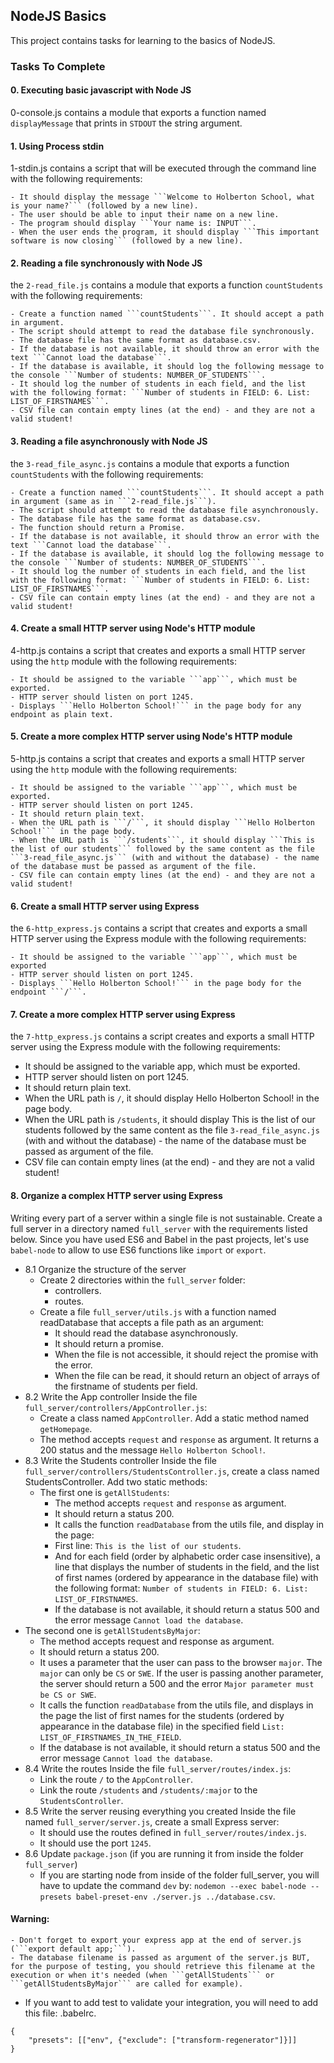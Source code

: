 ## NodeJS Basics
This project contains tasks for learning to the basics of NodeJS.

### Tasks To Complete

#### 0. Executing basic javascript with Node JS
0-console.js contains a module that exports a function named ```displayMessage``` that prints in ```STDOUT``` the string argument.

#### 1. Using Process stdin
1-stdin.js contains a script that will be executed through the command line with the following requirements:

    - It should display the message ```Welcome to Holberton School, what is your name?``` (followed by a new line).
    - The user should be able to input their name on a new line.
    - The program should display ```Your name is: INPUT```.
    - When the user ends the program, it should display ```This important software is now closing``` (followed by a new line).

#### 2. Reading a file synchronously with Node JS
the ```2-read_file.js``` contains a module that exports a function ```countStudents``` with the following requirements:

    - Create a function named ```countStudents```. It should accept a path in argument.
    - The script should attempt to read the database file synchronously.
    - The database file has the same format as database.csv.
    - If the database is not available, it should throw an error with the text ```Cannot load the database```.
    - If the database is available, it should log the following message to the console ```Number of students: NUMBER_OF_STUDENTS```.
    - It should log the number of students in each field, and the list with the following format: ```Number of students in FIELD: 6. List: LIST_OF_FIRSTNAMES```.
    - CSV file can contain empty lines (at the end) - and they are not a valid student!

#### 3. Reading a file asynchronously with Node JS
the ```3-read_file_async.js``` contains a module that exports a function ```countStudents``` with the following requirements:

    - Create a function named ```countStudents```. It should accept a path in argument (same as in ```2-read_file.js```).
    - The script should attempt to read the database file asynchronously.
    - The database file has the same format as database.csv.
    - The function should return a Promise.
    - If the database is not available, it should throw an error with the text ```Cannot load the database```.
    - If the database is available, it should log the following message to the console ```Number of students: NUMBER_OF_STUDENTS```.
    - It should log the number of students in each field, and the list with the following format: ```Number of students in FIELD: 6. List: LIST_OF_FIRSTNAMES```.
    - CSV file can contain empty lines (at the end) - and they are not a valid student!

#### 4. Create a small HTTP server using Node's HTTP module
4-http.js contains a script that creates and exports a small HTTP server using the ```http``` module with the following requirements:

    - It should be assigned to the variable ```app```, which must be exported.
    - HTTP server should listen on port 1245.
    - Displays ```Hello Holberton School!``` in the page body for any endpoint as plain text.

#### 5. Create a more complex HTTP server using Node's HTTP module
5-http.js contains a script that creates and exports a small HTTP server using the ```http``` module with the following requirements:

    - It should be assigned to the variable ```app```, which must be exported.
    - HTTP server should listen on port 1245.
    - It should return plain text.
    - When the URL path is ```/```, it should display ```Hello Holberton School!``` in the page body.
    - When the URL path is ```/students```, it should display ```This is the list of our students``` followed by the same content as the file ```3-read_file_async.js``` (with and without the database) - the name of the database must be passed as argument of the file.
    - CSV file can contain empty lines (at the end) - and they are not a valid student!
#### 6. Create a small HTTP server using Express
the ```6-http_express.js``` contains a script that creates and exports a small HTTP server using the Express module with the following requirements:

    - It should be assigned to the variable ```app```, which must be exported
    - HTTP server should listen on port 1245.
    - Displays ```Hello Holberton School!``` in the page body for the endpoint ```/```.
#### 7. Create a more complex HTTP server using Express
the ```7-http_express.js``` contains a script creates and exports a small HTTP server using the Express module with the following requirements:

   - It should be assigned to the variable app, which must be exported.
   - HTTP server should listen on port 1245.
   - It should return plain text.
   - When the URL path is ```/```, it should display Hello Holberton School! in the page body.
   - When the URL path is ```/students```, it should display This is the list of our students followed by the same content as the file ```3-read_file_async.js``` (with and without the database) - the name of the database must be passed as argument of the file.
   - CSV file can contain empty lines (at the end) - and they are not a valid student!

#### 8. Organize a complex HTTP server using Express
Writing every part of a server within a single file is not sustainable. Create a full server in a directory named ```full_server``` with the requirements listed below.
Since you have used ES6 and Babel in the past projects, let's use ```babel-node``` to allow to use ES6 functions like ```import``` or ```export```.

- 8.1 Organize the structure of the server
  - Create 2 directories within the ```full_server``` folder:
    - controllers.
    - routes.
  - Create a file ```full_server/utils.js``` with a function named readDatabase that accepts a file path as an argument:
    - It should read the database asynchronously.
    - It should return a promise.
    - When the file is not accessible, it should reject the promise with the error.
    - When the file can be read, it should return an object of arrays of the firstname of students per field.
- 8.2 Write the App controller
Inside the file ```full_server/controllers/AppController.js```:
    - Create a class named ```AppController```. Add a static method named ```getHomepage```.
    - The method accepts ```request``` and ```response``` as argument. It returns a 200 status and the message ```Hello Holberton School!```.
- 8.3 Write the Students controller
Inside the file ```full_server/controllers/StudentsController.js```, create a class named StudentsController. Add two static methods:
  - The first one is ```getAllStudents```:
    - The method accepts ```request``` and ```response``` as argument.
    - It should return a status 200.
    - It calls the function ```readDatabase``` from the utils file, and display in the page:
    - First line: ```This is the list of our students```.
    - And for each field (order by alphabetic order case insensitive), a line that displays the number of students in the field, and the list of first names (ordered by appearance in the database file) with the following format: ```Number of students in FIELD: 6. List: LIST_OF_FIRSTNAMES```.
    - If the database is not available, it should return a status 500 and the error message ```Cannot load the database```.
- The second one is ```getAllStudentsByMajor```:
    - The method accepts request and response as argument.
    - It should return a status 200.
    - It uses a parameter that the user can pass to the browser ```major```. The ```major``` can only be ```CS``` or ```SWE```. If the user is passing another parameter, the server should return a 500 and the error ```Major parameter must be CS or SWE```.
    - It calls the function ```readDatabase``` from the utils file, and displays in the page the list of first names for the students (ordered by appearance in the database file) in the specified field ```List: LIST_OF_FIRSTNAMES_IN_THE_FIELD```.
    - If the database is not available, it should return a status 500 and the error message ```Cannot load the database```.
- 8.4 Write the routes
Inside the file ```full_server/routes/index.js```:
    - Link the route ```/``` to the ```AppController```.
    - Link the route ```/students``` and ```/students/:major``` to the ```StudentsController```.
- 8.5 Write the server reusing everything you created
Inside the file named ```full_server/server.js```, create a small Express server:
    - It should use the routes defined in ```full_server/routes/index.js```.
    - It should use the port ```1245```.
- 8.6 Update ```package.json``` (if you are running it from inside the folder ```full_server```)
    - If you are starting node from inside of the folder full_server, you will have to update the command ```dev``` by: ```nodemon --exec babel-node --presets babel-preset-env ./server.js ../database.csv```.

#### Warning:
    - Don't forget to export your express app at the end of server.js (```export default app;```).
    - The database filename is passed as argument of the server.js BUT, for the purpose of testing, you should retrieve this filename at the execution or when it's needed (when ```getAllStudents``` or ```getAllStudentsByMajor``` are called for example).
- If you want to add test to validate your integration, you will need to add this file: .babelrc.
```
{
    "presets": [["env", {"exclude": ["transform-regenerator"]}]]
}
```
